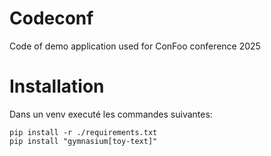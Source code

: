 # Codeconf
Code of demo application used for ConFoo conference 2025

# Installation
Dans un venv executé les commandes suivantes:

```
pip install -r ./requirements.txt 
pip install "gymnasium[toy-text]"
```
